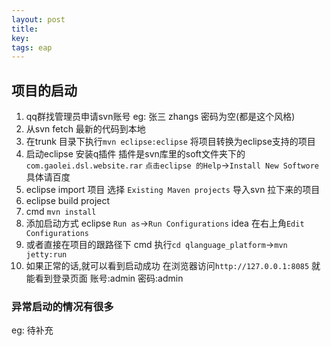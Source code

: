 ```yaml
---
layout: post
title: 
key: 
tags: eap
---
```


## 项目的启动

1. qq群找管理员申请svn账号 eg: 张三 zhangs 密码为空(都是这个风格)
2. 从svn fetch 最新的代码到本地
3. 在trunk 目录下执行`mvn eclipse:eclipse` 将项目转换为eclipse支持的项目
4. 启动eclipse 安装q插件 插件是svn库里的soft文件夹下的 `com.gaolei.dsl.website.rar` 
    `点击eclipse 的Help`->`Install New Softwore` 具体请百度
5. eclipse import 项目 选择 `Existing Maven projects` 导入svn 拉下来的项目
6. eclipse build project
7. cmd `mvn install`
8. 添加启动方式 eclipse `Run as`->`Run Configurations` idea 在右上角`Edit Configurations`
9. 或者直接在项目的跟路径下 cmd 执行`cd qlanguage_platform`->`mvn jetty:run`
10. 如果正常的话,就可以看到启动成功 在浏览器访问`http://127.0.0.1:8085` 就能看到登录页面 账号:admin 密码:admin

### 异常启动的情况有很多

eg: 待补充








